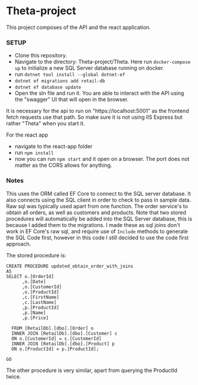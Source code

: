 # Theta-project

This project composes of the API and the react application. 

### SETUP

* Clone this repository.
* Navigate to the directory: Theta-project/Theta. Here run `docker-compose up` to initialize a new SQL Server database running on docker.
* run `dotnet tool install --global dotnet-ef`
* `dotnet ef migrations add retail-db`
* `dotnet ef database update`
* Open the sln file and run it. You are able to interact with the API using the "swagger" UI that will open in the browser.

It is necessary for the api to run on "https://localhost:5001" as the frontend fetch requests use that path. So make sure it is not using IIS Express but rather "Theta" when you start it. 

For the react app
* navigate to the react-app folder
* run `npm install`
* now you can run `npm start` and it open on a browser. The port does not matter as the CORS allows for anything.

### Notes

This uses the ORM called EF Core to connect to the SQL server database. It also connects using the SQL client in order to check to pass in sample data. Raw sql was typically used apart from one function. The order service's to obtain all orders, as well as customers and products. Note that two stored procedures will automatically be added into the SQL Server database, this is because I added them to the migrations. I made these as sql joins don't work in EF Core's raw sql, and require use of `Include` methods to generate the SQL Code first, however in this code I still decided to use the code first approach.

The stored procedure is: 
```
CREATE PROCEDURE updated_obtain_order_with_joins
AS
SELECT o.[OrderId]
      ,o.[Date]
      ,o.[CustomerId]
      ,o.[ProductId]
      ,c.[FirstName]
      ,c.[LastName]
      ,p.[ProductId]
      ,p.[Name]
      ,p.[Price]
  
  FROM [RetailDb].[dbo].[Order] o
  INNER JOIN [RetailDb].[dbo].[Customer] c
  ON o.[CustomerId] = c.[CustomerId]
  INNER JOIN [RetailDb].[dbo].[Product] p
  ON o.[ProductId] = p.[ProductId];

GO
```
The other procedure is very similar, apart from querying the ProductId twice.
